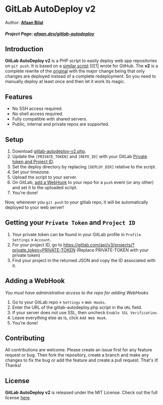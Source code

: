 GitLab AutoDeploy v2
==============

Author: **[Afaan Bilal](https://afaan.dev)**  

##### Project Page: [afaan.dev/gitlab-autodeploy](https://afaan.dev/gitlab-autodeploy)

## Introduction
**GitLab AutoDeploy v2** is a PHP script to easily deploy web app repositories on `git push`. It 
is based on a [similar script][2] [I][1] wrote for GitHub. The **v2** is a complete 
rewrite of the [original][5] with the major change being that only changes are deployed instead of a complete 
redeployment. So you need to manually deploy at least once and then let it work its magic.

## Features
- No SSH access required.
- No shell access required.
- Fully compatible with shared servers.
- Public, internal and private repos are supported.

## Setup
1. Download [gitlab-autodeploy-v2.php](gitlab-autodeploy-v2.php).
2. Update the `[PRIVATE_TOKEN]` and `[REPO_ID]` with your GitLab [Private token and Project ID][3].
3. Set the deploy directory by replacing `[DEPLOY_DIR]` relative to the script.
4. Set your timezone.
5. Upload the script to your server.
6. On GitLab, [add a WebHook][4] to your repo for a `push` event (or any other) and
set it to the uploaded script.
7. You're done!

Now, whenever you `git push` to your gitlab repo, it will be automatically deployed
to your web server!

## Getting your `Private Token` and `Project ID`
1. Your private token can be found in your GitLab profile in `Profile Settings` &raquo; `Account`. 
2. For your project ID, go to https://gitlab.com/api/v3/projects/?private_token=PRIVATE-TOKEN 
(Replace PRIVATE-TOKEN with your private token)
3. Find your project in the returned JSON and copy the ID associated with it.


## Adding a WebHook
*You must have administrative access to the repo for adding WebHooks*

1. Go to your GitLab repo &raquo; `Settings` &raquo; `Web Hooks`.  
2. Enter the URL of the gitlab-autodeploy.php script in the `URL` field.  
3. If your server does not use SSL, then uncheck `Enable SSL Verification`.  
4. Leave everything else as is, click `Add Web Hook`.  
5. You're done!  

## Contributing
All contributions are welcome. Please create an issue first for any feature request
or bug. Then fork the repository, create a branch and make any changes to fix the bug 
or add the feature and create a pull request. That's it!
Thanks!

## License
**GitLab AutoDeploy v2** is released under the MIT License.
Check out the full license [here](LICENSE).

[2]: https://github.com/AfaanBilal/github-autodeploy  "GitHub AutoDeploy"
[3]: #getting-your-private-token-and-project-id       "Getting your Private Token and Project ID"
[4]: #adding-a-webhook                                "Adding a WebHook"
[5]: https://github.com/AfaanBilal/gitlab-autodeploy  "GitLab AutoDeploy"
